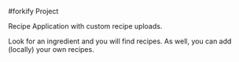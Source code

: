 #forkify Project

Recipe Application with custom recipe uploads.

Look for an ingredient and you will find recipes.
As well, you can add (locally) your own recipes.
